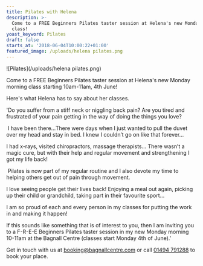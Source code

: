 ```yaml
---
title: Pilates with Helena
description: >-
  Come to a FREE Beginners Pilates taster session at Helena's new Monday morning
  class! 
yoast_keyword: Pilates
draft: false
starts_at: '2018-06-04T10:00:22+01:00'
featured_image: /uploads/helena pilates.png
---
```

![Pilates](/uploads/helena pilates.png)

Come to a FREE Beginners Pilates taster session at Helena's new Monday morning class starting 10am-11am, 4th June! 

Here's what Helena has to say about her classes.

'Do you suffer from a stiff neck or niggling back pain? Are you tired and frustrated of your pain getting in the way of doing the things you love?

 I have been there…There were days when I just wanted to pull the duvet over my head and stay in bed. I knew I couldn’t go on like that forever…

I had x-rays, visited chiropractors, massage therapists… There wasn’t a magic cure, but with their help and regular movement and strengthening I got my life back!

 Pilates is now part of my regular routine and I also devote my time to helping others get out of pain through movement.

I love seeing people get their lives back! Enjoying a meal out again, picking up their child or grandchild, taking part in their favourite sport...

I am so proud of each and every person in my classes for putting the work in and making it happen! 

If this sounds like something that is of interest to you, then I am inviting you to a F-R-E-E Beginners Pilates taster session in my new Monday morning 10-11am at the Bagnall Centre (classes start Monday 4th of June).'

Get in touch with us at [booking@bagnallcentre.com](mailto:bookings@bagnallcentre.com) or call [01494 791288](tel:01494791288) to book your place.
